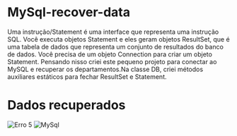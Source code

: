# MySql-recover-data
Uma instrução/Statement é uma interface que representa uma instrução SQL. Você executa objetos Statement e eles geram objetos ResultSet, que é uma tabela de dados que representa um conjunto de resultados do banco de dados. Você precisa de um objeto Connection para criar um objeto Statement.
Pensando nisso criei este pequeno projeto para conectar ao MySQL e recuperar os departamentos.Na classe DB, criei métodos auxiliares estáticos para fechar ResultSet e Statement.

# Dados recuperados 
![Erro 5](https://github.com/Glauber8289/MySql-recover-data/assets/107453279/67311461-745b-44e6-808c-48bd9e902855)
![MySql](https://github.com/Glauber8289/MySql-recover-data/assets/107453279/fa075fdb-d775-4c51-b131-a09321d127f0)


